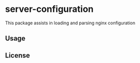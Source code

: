 # server-configuration

This package assists in loading and parsing
nginx configuration 

## Usage


## License